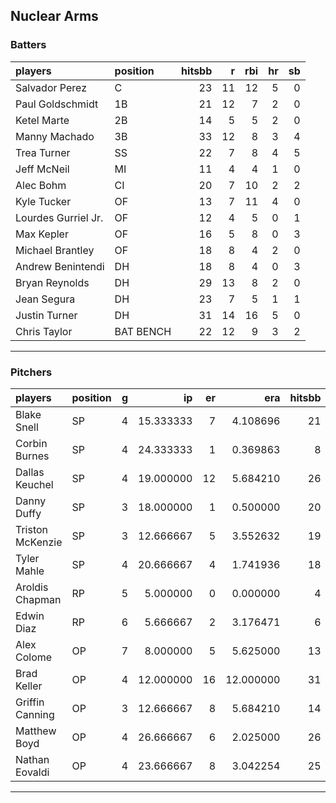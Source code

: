 ## Nuclear Arms

### Batters

 
|players             |position  | hitsbb|  r| rbi| hr| sb| 
|:-------------------|:---------|------:|--:|---:|--:|--:| 
|Salvador Perez      |C         |     23| 11|  12|  5|  0| 
|Paul Goldschmidt    |1B        |     21| 12|   7|  2|  0| 
|Ketel Marte         |2B        |     14|  5|   5|  2|  0| 
|Manny Machado       |3B        |     33| 12|   8|  3|  4| 
|Trea Turner         |SS        |     22|  7|   8|  4|  5| 
|Jeff McNeil         |MI        |     11|  4|   4|  1|  0| 
|Alec Bohm           |CI        |     20|  7|  10|  2|  2| 
|Kyle Tucker         |OF        |     13|  7|  11|  4|  0| 
|Lourdes Gurriel Jr. |OF        |     12|  4|   5|  0|  1| 
|Max Kepler          |OF        |     16|  5|   8|  0|  3| 
|Michael Brantley    |OF        |     18|  8|   4|  2|  0| 
|Andrew Benintendi   |DH        |     18|  8|   4|  0|  3| 
|Bryan Reynolds      |DH        |     29| 13|   8|  2|  0| 
|Jean Segura         |DH        |     23|  7|   5|  1|  1| 
|Justin Turner       |DH        |     31| 14|  16|  5|  0| 
|Chris Taylor        |BAT BENCH |     22| 12|   9|  3|  2| 


* * *

### Pitchers

 
|players          |position |  g|        ip| er|       era| hitsbb|      whip| so|  w| sv| 
|:----------------|:--------|--:|---------:|--:|---------:|------:|---------:|--:|--:|--:| 
|Blake Snell      |SP       |  4| 15.333333|  7|  4.108696|     21| 1.3695652| 24|  0|  0| 
|Corbin Burnes    |SP       |  4| 24.333333|  1|  0.369863|      8| 0.3287671| 40|  2|  0| 
|Dallas Keuchel   |SP       |  4| 19.000000| 12|  5.684210|     26| 1.3684211| 10|  1|  0| 
|Danny Duffy      |SP       |  3| 18.000000|  1|  0.500000|     20| 1.1111111| 19|  2|  0| 
|Triston McKenzie |SP       |  3| 12.666667|  5|  3.552632|     19| 1.5000000| 18|  0|  0| 
|Tyler Mahle      |SP       |  4| 20.666667|  4|  1.741936|     18| 0.8709677| 31|  1|  0| 
|Aroldis Chapman  |RP       |  5|  5.000000|  0|  0.000000|      4| 0.8000000| 13|  1|  2| 
|Edwin Diaz       |RP       |  6|  5.666667|  2|  3.176471|      6| 1.0588235|  7|  1|  2| 
|Alex Colome      |OP       |  7|  8.000000|  5|  5.625000|     13| 1.6250000|  8|  1|  2| 
|Brad Keller      |OP       |  4| 12.000000| 16| 12.000000|     31| 2.5833333|  9|  1|  0| 
|Griffin Canning  |OP       |  3| 12.666667|  8|  5.684210|     14| 1.1052632| 14|  1|  0| 
|Matthew Boyd     |OP       |  4| 26.666667|  6|  2.025000|     26| 0.9750000| 19|  2|  0| 
|Nathan Eovaldi   |OP       |  4| 23.666667|  8|  3.042254|     25| 1.0563380| 24|  3|  0| 


* * *


